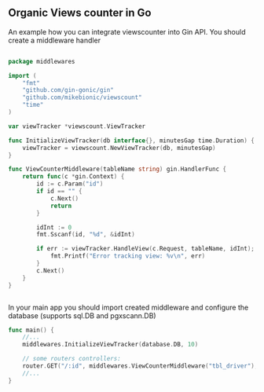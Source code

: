 ## Organic Views counter in Go

An example how you can integrate viewscounter into Gin API. You should create a middleware handler

```go

package middlewares

import (
	"fmt"
	"github.com/gin-gonic/gin"
	"github.com/mikebionic/viewscount"
	"time"
)

var viewTracker *viewscount.ViewTracker

func InitializeViewTracker(db interface{}, minutesGap time.Duration) {
	viewTracker = viewscount.NewViewTracker(db, minutesGap)
}

func ViewCounterMiddleware(tableName string) gin.HandlerFunc {
	return func(c *gin.Context) {
		id := c.Param("id")
		if id == "" {
			c.Next()
			return
		}

		idInt := 0
		fmt.Sscanf(id, "%d", &idInt)

		if err := viewTracker.HandleView(c.Request, tableName, idInt); err != nil {
			fmt.Printf("Error tracking view: %v\n", err)
		}
		c.Next()
	}
}



```

In your main app you should import created middleware and configure the database (supports sql.DB and pgxscann.DB)

```go
func main() {
	//...
	middlewares.InitializeViewTracker(database.DB, 10)	

	// some routers controllers:
	router.GET("/:id", middlewares.ViewCounterMiddleware("tbl_driver"), services.GetDriver)
	//...
}
```